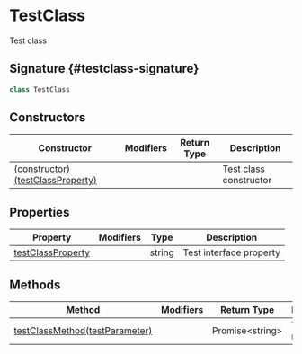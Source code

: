 
# TestClass

Test class

## Signature {#testclass-signature}

```typescript
class TestClass 
```

## Constructors

|  Constructor | Modifiers | Return Type | Description |
|  --- | --- | --- | --- |
|  [(constructor)(testClassProperty)](docs/simple-suite-test/testnamespace-testclass-_constructor_-constructor) |  |  | Test class constructor |

## Properties

|  Property | Modifiers | Type | Description |
|  --- | --- | --- | --- |
|  [testClassProperty](docs/simple-suite-test/testnamespace-testclass-testclassproperty-property) |  | string | Test interface property |

## Methods

|  Method | Modifiers | Return Type | Description |
|  --- | --- | --- | --- |
|  [testClassMethod(testParameter)](docs/simple-suite-test/testnamespace-testclass-testclassmethod-method) |  | Promise&lt;string&gt; | Test class method |

